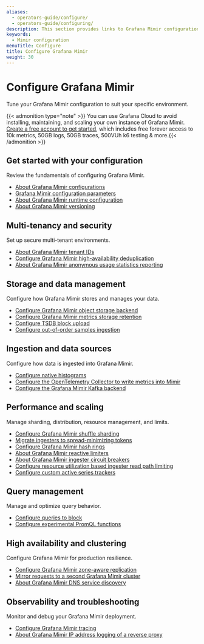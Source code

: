 ```yaml
---
aliases:
  - operators-guide/configure/
  - operators-guide/configuring/
description: This section provides links to Grafana Mimir configuration topics.
keywords:
  - Mimir configuration
menuTitle: Configure
title: Configure Grafana Mimir
weight: 30
---
```


# Configure Grafana Mimir

Tune your Grafana Mimir configuration to suit your specific environment.

{{< admonition type="note" >}}
You can use Grafana Cloud to avoid installing, maintaining, and scaling your own instance of Grafana Mimir. [Create a free account to get started](https://grafana.com/auth/sign-up/create-user?pg=docs-mimir-latest-configure), which includes free forever access to 10k metrics, 50GB logs, 50GB traces, 500VUh k6 testing & more.{{< /admonition >}}

## Get started with your configuration

Review the fundamentals of configuring Grafana Mimir.

- [About Grafana Mimir configurations](https://grafana.com/docs/mimir/<MIMIR_VERSION>/configure/about-configurations/)
- [Grafana Mimir configuration parameters](https://grafana.com/docs/mimir/<MIMIR_VERSION>/configure/configuration-parameters/)
- [About Grafana Mimir runtime configuration](https://grafana.com/docs/mimir/<MIMIR_VERSION>/configure/about-runtime-configuration/)
- [About Grafana Mimir versioning](https://grafana.com/docs/mimir/<MIMIR_VERSION>/configure/about-versioning/)

## Multi-tenancy and security

Set up secure multi-tenant environments.

- [About Grafana Mimir tenant IDs](https://grafana.com/docs/mimir/<MIMIR_VERSION>/configure/about-tenant-ids/)
- [Configure Grafana Mimir high-availability deduplication](https://grafana.com/docs/mimir/<MIMIR_VERSION>/configure/configure-high-availability-deduplication/)
- [About Grafana Mimir anonymous usage statistics reporting](https://grafana.com/docs/mimir/<MIMIR_VERSION>/configure/about-anonymous-usage-statistics-reporting/)

## Storage and data management

Configure how Grafana Mimir stores and manages your data.

- [Configure Grafana Mimir object storage backend](https://grafana.com/docs/mimir/<MIMIR_VERSION>/configure/configure-object-storage-backend/)
- [Configure Grafana Mimir metrics storage retention](https://grafana.com/docs/mimir/<MIMIR_VERSION>/configure/configure-metrics-storage-retention/)
- [Configure TSDB block upload](https://grafana.com/docs/mimir/<MIMIR_VERSION>/configure/configure-tsdb-block-upload/)
- [Configure out-of-order samples ingestion](https://grafana.com/docs/mimir/<MIMIR_VERSION>/configure/configure-out-of-order-samples-ingestion/)

## Ingestion and data sources

Configure how data is ingested into Grafana Mimir.

- [Configure native histograms](https://grafana.com/docs/mimir/<MIMIR_VERSION>/configure/configure-native-histograms-ingestion/)
- [Configure the OpenTelemetry Collector to write metrics into Mimir](https://grafana.com/docs/mimir/<MIMIR_VERSION>/configure/configure-otel-collector/)
- [Configure the Grafana Mimir Kafka backend](https://grafana.com/docs/mimir/<MIMIR_VERSION>/configure/configure-kafka-backend/)

## Performance and scaling

Manage sharding, distribution, resource management, and limits.

- [Configure Grafana Mimir shuffle sharding](https://grafana.com/docs/mimir/<MIMIR_VERSION>/configure/configure-shuffle-sharding/)
- [Migrate ingesters to spread-minimizing tokens](https://grafana.com/docs/mimir/<MIMIR_VERSION>/configure/configure-spread-minimizing-tokens/)
- [Configure Grafana Mimir hash rings](https://grafana.com/docs/mimir/<MIMIR_VERSION>/configure/configure-hash-rings/)
- [About Grafana Mimir reactive limiters](https://grafana.com/docs/mimir/<MIMIR_VERSION>/configure/about-reactive-limiters/)
- [About Grafana Mimir ingester circuit breakers](https://grafana.com/docs/mimir/<MIMIR_VERSION>/configure/about-ingester-circuit-breakers/)
- [Configure resource utilization based ingester read path limiting](https://grafana.com/docs/mimir/<MIMIR_VERSION>/configure/configure-resource-utilization-based-ingester-read-path-limiting/)
- [Configure custom active series trackers](https://grafana.com/docs/mimir/<MIMIR_VERSION>/configure/configure-custom-trackers/)

## Query management

Manage and optimize query behavior.

- [Configure queries to block](https://grafana.com/docs/mimir/<MIMIR_VERSION>/configure/configure-blocked-queries/)
- [Configure experimental PromQL functions](https://grafana.com/docs/mimir/<MIMIR_VERSION>/configure/configure-experimental-promql-functions/)

## High availability and clustering

Configure Grafana Mimir for production resilience.

- [Configure Grafana Mimir zone-aware replication](https://grafana.com/docs/mimir/<MIMIR_VERSION>/configure/configure-zone-aware-replication/)
- [Mirror requests to a second Grafana Mimir cluster](https://grafana.com/docs/mimir/<MIMIR_VERSION>/configure/mirror-requests-to-a-second-cluster/)
- [About Grafana Mimir DNS service discovery](https://grafana.com/docs/mimir/<MIMIR_VERSION>/configure/about-dns-service-discovery/)

## Observability and troubleshooting

Monitor and debug your Grafana Mimir deployment.

- [Configure Grafana Mimir tracing](https://grafana.com/docs/mimir/<MIMIR_VERSION>/configure/configure-tracing/)
- [About Grafana Mimir IP address logging of a reverse proxy](https://grafana.com/docs/mimir/<MIMIR_VERSION>/configure/about-ip-address-logging/)
